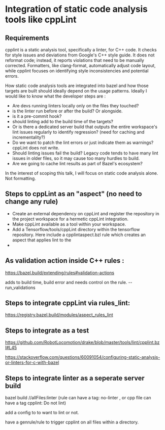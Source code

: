 # Integration of static code analysis tools like cppLint

## Requirements
cpplint is a static analysis tool, specifically a linter, for C++ code. It checks for style issues and deviations from Google's C++ style guide. It does not reformat code; instead, it reports violations that need to be manually corrected. Formatters, like clang-format, automatically adjust code layout, while cpplint focuses on identifying style inconsistencies and potential errors.


How static code analysis tools are integrated into bazel and how those targets are built should ideally depend on the usage patterns. 
Ideally I would like to know what the developer steps are : 
- Are devs running linters locally only on the files they touched?
- is the linter run before or after the build? Or alongside.
- is it a pre-commit hook? 
- should linting add to the build time of the targets?
- Or is there a dedicated server build that outputs the entire workspace's lint issues regularly to identify regression? (need for caching and incrementality?)
- Do we want to patch the lint errors or just indicate them as warnings? cppLint does not write. 
- Should linting issues fail the build? Legacy code tends to have many lint issues in older files, so it may cause too many hurdles to build.
- Are we going to cache lint results as part of Bazel's ecosystem?

 In the interest of scoping this talk, I will focus on static code analysis alone. Not formatting. 
  
## Steps to cppLint as an "aspect" (no need to change any rule)

- Create an external dependency on cppLint and register the repository in the project workspace for a hermetic cppLint integration.
- Make cppLint available as a tool within your workspace.
- Add a Tensorflow/tools/cppLint directory within the tensorflow repository. Here include a cpplintaspect.bzl rule which creates an aspect that applies lint to the 
- 

## As validation action inside C++ rules :
https://bazel.build/extending/rules#validation-actions

adds to build time, build error and needs control on the rule. --run_validations

## Steps to integrate cppLint via rules_lint: 
https://registry.bazel.build/modules/aspect_rules_lint

## Steps to integrate as a test
https://github.com/RobotLocomotion/drake/blob/master/tools/lint/cpplint.bzl#L45

https://stackoverflow.com/questions/60091054/configuring-static-analysis-or-linters-for-c-with-bazel

## Steps to integrate linter as a seperate server build 
 bazel build //allFiles:linter  (rule can have a tag: no-linter , or cpp file can have a tag cpplint: Do not lint)

 add a config to to want to lint or not. 

 have a genrule/rule to trigger cpplint on all files within a directory. 

